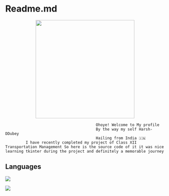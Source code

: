 # Readme.md
<p align="center">
    <img src=https://avatars.githubusercontent.com/u/89505915?v=4 width=312 height=312/>
    <br>
</p>

```
                                        Ohoye! Welcome to My profile 
                                        By the way my self Harsh-DDubey
                                        Hailing from India 🇮🇳
         I have recently completed my project of Class XII Transportation Management So here is the source code of it it was nice learning tkinter during the project and definitely a memorable journey
```

## Languages
<p>
    <img src="https://img.shields.io/badge/Python-14354C?style=for-the-badge&logo=python&logoColor=white" />
<p>
    <img src="https://img.shields.io/badge/Ubuntu-E95420?style=for-the-badge&logo=ubuntu&logoColor=white"/>
</p>
